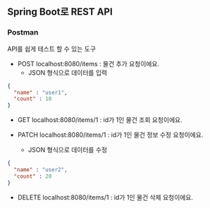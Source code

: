 ## Spring Boot로 REST API

### Postman
API를 쉽게 테스트 할 수 있는 도구

* POST localhost:8080/items : 물건 추가 요청이에요.
  * JSON 형식으로 데이터를 입력
```json
{
  "name" : "user1",
  "count" : 10
}
```

* GET localhost:8080/items/1 : id가 1인 물건 조회 요청이에요.

  
* PATCH localhost:8080/items/1 : id가 1인 물건 정보 수정 요청이에요.
  * JSON 형식으로 데이터를 수정
```json
{
  "name" : "user2",
  "count" : 20
}
```
  
* DELETE localhost:8080/items/1 : id가 1인 물건 삭제 요청이에요.
